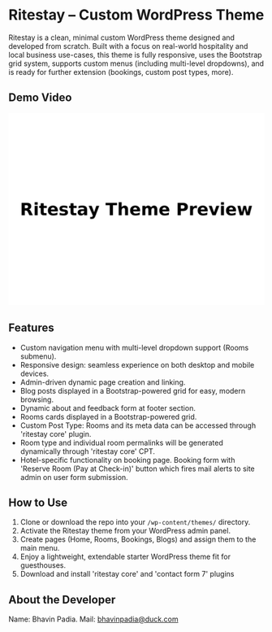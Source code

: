 # Ritestay – Custom WordPress Theme

Ritestay is a clean, minimal custom WordPress theme designed and developed from scratch. Built with a focus on real-world hospitality and local business use-cases, this theme is fully responsive, uses the Bootstrap grid system, supports custom menus (including multi-level dropdowns), and is ready for further extension (bookings, custom post types, more).

## Demo Video

[![Custom Wordpress Theme for Guesthouse or Hotel business- Ritestay](screenshot.png)](https://youtu.be/EqnXYjgWDg8?si=bdrqWrf3zzB6COLi)

## Features

- Custom navigation menu with multi-level dropdown support (Rooms submenu).
- Responsive design: seamless experience on both desktop and mobile devices.
- Admin-driven dynamic page creation and linking.
- Blog posts displayed in a Bootstrap-powered grid for easy, modern browsing.
- Dynamic about and feedback form at footer section.
- Rooms cards displayed in a Bootstrap-powered grid.
- Custom Post Type: Rooms and its meta data can be accessed through 'ritestay core' plugin.
- Room type and individual room permalinks will be generated dynamically through 'ritestay core' CPT.
- Hotel-specific functionality on booking page. Booking form with 'Reserve Room (Pay at Check-in)' button which fires mail alerts to site admin on user form submission.

## How to Use

1. Clone or download the repo into your `/wp-content/themes/` directory.
2. Activate the Ritestay theme from your WordPress admin panel.
3. Create pages (Home, Rooms, Bookings, Blogs) and assign them to the main menu.
4. Enjoy a lightweight, extendable starter WordPress theme fit for guesthouses.
5. Download and install 'ritestay core' and 'contact form 7' plugins

## About the Developer

Name: Bhavin Padia.
Mail: bhavinpadia@duck.com